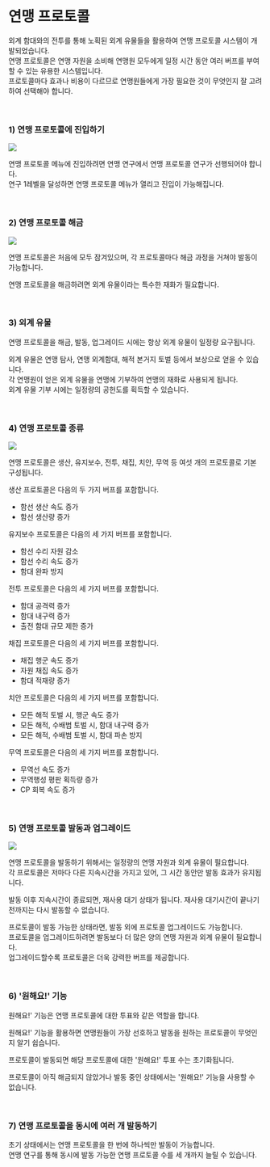 # 연맹 프로토콜

외계 함대와의 전투를 통해 노획된 외계 유물들을 활용하여 연맹 프로토콜 시스템이 개발되었습니다.<br>
연맹 프로토콜은 연맹 자원을 소비해 연맹원 모두에게 일정 시간 동안 여러 버프를 부여할 수 있는 유용한 시스템입니다.<br>
프로토콜마다 효과나 비용이 다르므로 연맹원들에게 가장 필요한 것이 무엇인지 잘 고려하여 선택해야 합니다.

<br>

### 1) 연맹 프로토콜에 진입하기

![](http://d3bbxo4nelobc3.cloudfront.net/html/img/help/609_01howtostart.jpg)

연맹 프로토콜 메뉴에 진입하려면 연맹 연구에서 연맹 프로토콜 연구가 선행되어야 합니다.<br>
연구 1레벨을 달성하면 연맹 프로토콜 메뉴가 열리고 진입이 가능해집니다.<br>

<br>

### 2) 연맹 프로토콜 해금

![](http://d3bbxo4nelobc3.cloudfront.net/html/img/help/609_02unlock.jpg)

연맹 프로토콜은 처음에 모두 잠겨있으며, 각 프로토콜마다 해금 과정을 거쳐야 발동이 가능합니다.

연맹 프로토콜을 해금하려면 외계 유물이라는 특수한 재화가 필요합니다.

<br>

### 3) 외계 유물

연맹 프로토콜을 해금, 발동, 업그레이드 시에는 항상 외계 유물이 일정량 요구됩니다.

외계 유물은 연맹 탐사, 연맹 외계함대, 해적 본거지 토벌 등에서 보상으로 얻을 수 있습니다.<br>
각 연맹원이 얻은 외계 유물을 연맹에 기부하여 연맹의 재화로 사용되게 됩니다.<br>
외계 유물 기부 시에는 일정량의 공헌도를 획득할 수 있습니다.

<br>

### 4) 연맹 프로토콜 종류

![](http://d3bbxo4nelobc3.cloudfront.net/html/img/help/609_03types.jpg)

연맹 프로토콜은 생산, 유지보수, 전투, 채집, 치안, 무역 등 여섯 개의 프로토콜로 기본 구성됩니다.

생산 프로토콜은 다음의 두 가지 버프를 포함합니다.
- 함선 생산 속도 증가<br>
- 함선 생산량 증가

유지보수 프로토콜은 다음의 세 가지 버프를 포함합니다.<br>
- 함선 수리 자원 감소<br>
- 함선 수리 속도 증가<br>
- 함대 완파 방지

전투 프로토콜은 다음의 세 가지 버프를 포함합니다.<br>
- 함대 공격력 증가<br>
- 함대 내구력 증가<br>
- 출전 함대 규모 제한 증가

채집 프로토콜은 다음의 세 가지 버프를 포함합니다.<br>
- 채집 행군 속도 증가<br>
- 자원 채집 속도 증가<br>
- 함대 적재량 증가

치안 프로토콜은 다음의 세 가지 버프를 포함합니다.<br>
- 모든 해적 토벌 시, 행군 속도 증가<br>
- 모든 해적, 수배범 토벌 시, 함대 내구력 증가<br>
- 모든 해적, 수배범 토벌 시, 함대 파손 방지

무역 프로토콜은 다음의 세 가지 버프를 포함합니다.<br>
- 무역선 속도 증가<br>
- 무역행성 평판 획득량 증가<br>
- CP 회복 속도 증가

<br>

### 5) 연맹 프로토콜 발동과 업그레이드

![](http://d3bbxo4nelobc3.cloudfront.net/html/img/help/609_04activationn.jpg)

연맹 프로토콜을 발동하기 위해서는 일정량의 연맹 자원과 외계 유물이 필요합니다.<br>
각 프로토콜은 저마다 다른 지속시간을 가지고 있어, 그 시간 동안만 발동 효과가 유지됩니다.

발동 이후 지속시간이 종료되면, 재사용 대기 상태가 됩니다. 재사용 대기시간이 끝나기 전까지는 다시 발동할 수 없습니다.

프로토콜이 발동 가능한 상태라면, 발동 외에 프로토콜 업그레이드도 가능합니다.<br>
프로토콜을 업그레이드하려면 발동보다 더 많은 양의 연맹 자원과 외계 유물이 필요합니다.<br>
업그레이드할수록 프로토콜은 더욱 강력한 버프를 제공합니다.

<br>

### 6) '원해요!' 기능

원해요!' 기능은 연맹 프로토콜에 대한 투표와 같은 역할을 합니다.

원해요!' 기능을 활용하면 연맹원들이 가장 선호하고 발동을 원하는 프로토콜이 무엇인지 알기 쉽습니다.

프로토콜이 발동되면 해당 프로토콜에 대한 '원해요!' 투표 수는 초기화됩니다.

프로토콜이 아직 해금되지 않았거나 발동 중인 상태에서는 '원해요!' 기능을 사용할 수 없습니다.

<br>

### 7) 연맹 프로토콜을 동시에 여러 개 발동하기

초기 상태에서는 연맹 프로토콜을 한 번에 하나씩만 발동이 가능합니다.<br>
연맹 연구를 통해 동시에 발동 가능한 연맹 프로토콜 수를 세 개까지 늘릴 수 있습니다.


